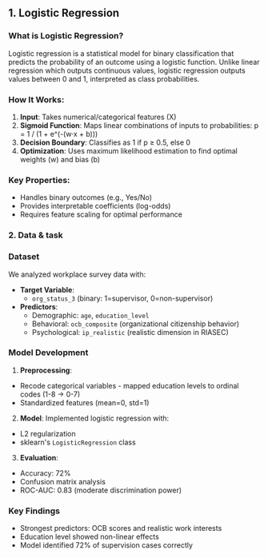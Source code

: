 ## 1. Logistic Regression

### What is Logistic Regression?
Logistic regression is a statistical model for binary classification that predicts the probability of an outcome using a logistic function. Unlike linear regression which outputs continuous values, logistic regression outputs values between 0 and 1, interpreted as class probabilities.

### How It Works:
1. **Input**: Takes numerical/categorical features (X)
2. **Sigmoid Function**: Maps linear combinations of inputs to probabilities: p = 1 / (1 + e^(-(w·x + b)))
3. **Decision Boundary**: Classifies as 1 if p ≥ 0.5, else 0
4. **Optimization**: Uses maximum likelihood estimation to find optimal weights (w) and bias (b)

### Key Properties:
- Handles binary outcomes (e.g., Yes/No)
- Provides interpretable coefficients (log-odds)
- Requires feature scaling for optimal performance

### 2. Data & task

### Dataset
We analyzed workplace survey data with:
- **Target Variable**:
  - `org_status_3` (binary: 1=supervisor, 0=non-supervisor)
- **Predictors**:
  - Demographic: `age`, `education_level`  
  - Behavioral: `ocb_composite` (organizational citizenship behavior)
  - Psychological: `ip_realistic` (realistic dimension in RIASEC)

### Model Development

1. **Preprocessing**:
- Recode categorical variables - mapped education levels to ordinal codes (1-8 → 0-7)
- Standardized features (mean=0, std=1)

2. **Model**: Implemented logistic regression with:
- L2 regularization
- sklearn's `LogisticRegression` class

3. **Evaluation**:
- Accuracy: 72% 
- Confusion matrix analysis
- ROC-AUC: 0.83 (moderate discrimination power)

### Key Findings
- Strongest predictors: OCB scores and realistic work interests
- Education level showed non-linear effects
- Model identified 72% of supervision cases correctly

